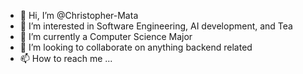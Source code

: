 - 👋 Hi, I’m @Christopher-Mata
- 👀 I’m interested in Software Engineering, AI development, and Tea
- 🌱 I’m currently a Computer Science Major
- 💞️ I’m looking to collaborate on anything backend related
- 📫 How to reach me ...

<!---
Christopher-Mata/Christopher-Mata is a ✨ special ✨ repository because its `README.md` (this file) appears on your GitHub profile.
You can click the Preview link to take a look at your changes.
--->
